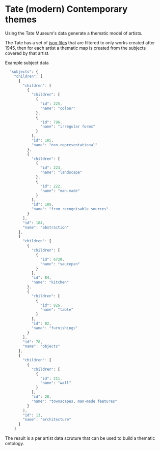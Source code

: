 # Tate (modern) Contemporary themes
Using the Tate Museum's data generate a thematic model of artists.

The Tate has a set of [json files](https://github.com/tategallery/collection/tree/master/artworks) that 
are filtered to only works created after 1945, then for each artist a thematic map is created from the 
subjects covered by that artist. 

Example subject data
```javascript
  "subjects": {
    "children": [
      {
        "children": [
          {
            "children": [
              {
                "id": 225, 
                "name": "colour"
              }, 
              {
                "id": 796, 
                "name": "irregular forms"
              }
            ], 
            "id": 185, 
            "name": "non-representational"
          }, 
          {
            "children": [
              {
                "id": 223, 
                "name": "landscape"
              }, 
              {
                "id": 222, 
                "name": "man-made"
              }
            ], 
            "id": 189, 
            "name": "from recognisable sources"
          }
        ], 
        "id": 184, 
        "name": "abstraction"
      }, 
      {
        "children": [
          {
            "children": [
              {
                "id": 6720, 
                "name": "saucepan"
              }
            ], 
            "id": 84, 
            "name": "kitchen"
          }, 
          {
            "children": [
              {
                "id": 826, 
                "name": "table"
              }
            ], 
            "id": 82, 
            "name": "furnishings"
          }
        ], 
        "id": 78, 
        "name": "objects"
      }, 
      {
        "children": [
          {
            "children": [
              {
                "id": 211, 
                "name": "wall"
              }
            ], 
            "id": 28, 
            "name": "townscapes, man-made features"
          }
        ], 
        "id": 13, 
        "name": "architecture"
      }
    ]
```

The result is a per artist data scruture that can be used to build a thematic ontology.
